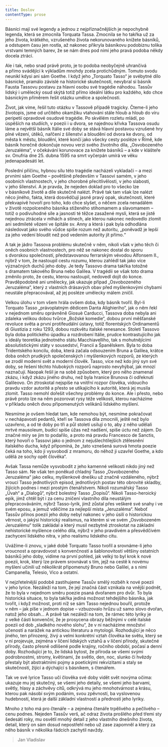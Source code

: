 ```yaml
---
title: Doslov
contentType: prose
---
```


Básníci mají své legendy a jednou z nejpříznačnějších je nepochybně legenda, která se zmocnila Torquata Tassa. Zmocnila se ho takřka už za jeho života, krátkého, vzrušeného života nekorunovaného knížete básníků, a odstupem času jen rostla, až nakonec přikryla básníkovu podobiznu tolika vrstvami temných barev, že se nám dnes pod nimi jeho pravá podoba někdy docela ztrácí.

Ale i tak, nebo snad právě proto, je to podoba neobyčejně uhrančivá a přímo svádějící k výkladům mnohdy zcela protichůdným. Tomuto svodu neunikl kdysi ani sám Goethe. I když jeho „Torquato Tasso“ je svébytné dílo básnické, pramálo závislé na historické skutečnosti, nevybral si básník Fausta Tassovu postavu za hlavní osobu své tragédie náhodou. Tassův lidský i umělecký osud skýtá totiž přímo ideální látku pro každého, kdo chce básnickým příměrem řešit otázku umělce a společnosti.

Život, jak víme, řešil tuto otázku v Tassově případě tragicky. Čteme-li jeho životopis, jsme od určitého okamžiku vtahováni stále hloub a hloub do víru peripetií opravdové osudové tragédie. Po skvělém rozletu mládí, po úspěších na studiích, v poezii i u dvora, se najednou křivka Tassova osudu láme a největší básník Itálie své doby se stává hlavní postavou vzrušené hry plné vězení, útěků, nařčení z šílenství a bloudění od dvora ke dvoru, od města k městu, bloudění, které končí jako všecky cesty posléze v Římě, kde básník horečně dokončuje novou verzi svého životního díla, „Osvobozeného Jeruzaléma“, v očekávání korunovace za knížete básníků – a kde v klášteře sv. Onufria dne 25. dubna 1595 na smrt vyčerpán umírá ve věku jedenapadesáti let.

Poslední příčinu, hybnou sílu této tragédie nacházeli vykladači – a mezi prvními sám Goethe – povětšině především v Tassovi samém, v jeho osobních vlastnostech, v jeho chorobné přecitlivělosti, v jeho slabosti, v jeho šílenství. A je pravda, že nejeden doklad pro to všecko lze v básníkově životě a díle skutečně nalézt. Právě tak tam však lze nalézt něco jiného, fakta, která dosvědčují jasně pravý opak, skutečnosti, které překvapivě hovoří pro toho, kdo chce slyšet, o něčem zcela nenadálém v životě rozpolceného básníka stiženého stihomamem a slavomamem – totiž o podivuhodné síle a jasnosti té těžce zasažené mysli, která se jistě nejednou ztrácela v mlhách a stínech, ale kterou nakonec nedovedlo zlomit ani sedmileté vězení ve špitále sv. Anny a která i pak byla odhodlána následovat jako svého vůdce spíše rozum než autoritu, „poněvadž je lepší za jeho vedení bloudit než pod vedením autority jít přímo.“

A tak je jádro Tassova problému skutečně v něm, nikoli však v jeho těch či oněch osobních vlastnostech, pro něž se nakonec dostal do sporu s dvorskou společností, představovanou ferrarským vévodou Alfonsem II., nýbrž v tom, že nastoupil cestu rozumu, kterou zahlédl tak jako více význačných duchů jeho doby. Je tedy Tassovo drama takřka totožné s dramatem takového Bruna nebo Galilea. V tragédii se však toto drama změnilo proto, že cestu, kterou nastoupil, nedovedl dojít do konce. Pravděpodobně ani umělecky, jak ukazuje případ „Osvobozeného Jeruzaléma“, který z vlastních drásavých obav před myšlenkovými chybami neustále přepracovával, až jej posléze umělecky málem zničil.

Velkou úlohu v tom všem hrála ovšem doba, kdy básník tvořil. Byl-li Torquato Tasso „právoplatným dědicem Danta Alighieriho“, jak o něm řekl v nejednom směru oprávněně Giosuè Carducci, Tassova doba nebyla ani zdaleka velikou dobou tvůrce „Božské komedie“, dobou první měšťanské revoluce světa a první protifeudální ústavy, totiž florentských Ordinamentů di Giustizia z roku 1293, dobou rozkvětu italské renesance. Století Tassovo byla doba politického úpadku a rozdrobení Itálie, prudce kontrastujícího jak s ideály teoretika jednotného státu Macchiavelliho, tak s mohutnějícími absolutistickými státy v sousedství, Francií a Španělskem. Byla to doba Tridentského koncilu, doba, která začala odsouzením Bruna a Galilea, krátce doba oněch prudkých společenských i myšlenkových rozporů, ze kterých se zrodil moderní svět a moderní člověk. Tasso, více než kdo jiný syn své doby, se řešení těchto hlubokých rozporů naprosto nevyhýbal, jak mnozí naznačují. Naopak řešil je na sobě způsobem, který pro něho znamenal zkázu, i když zkázu jiného druhu, než byla hranice Brunova či odřeknutí Galileovo. On ztroskotal nejspíše na vnitřní rozpor člověka, vidoucího pravdu vzdor autoritě a přesto se utíkajícího k autoritě, která jej musila zlomit. Tasso nemohl dořešit všechny problémy do konce. Ale i přesto, nebo právě proto lze na něm pozorovat rysy téže velikosti, kterou nacházíme v příkladu oněch dvou připomenutých velikánů lidského myšlení.

Nesmíme je ovšem hledat tam, kde nemohou být, nesmíme pokračovat v nechápavosti pedantů, kteří se Tassova díla zmocnili, ještě než bylo uzavřeno, a od té doby po tři a půl století usilují o to, aby z něho udělali mrtvé mausoleum, budící spíše úžas než nadšení, spíše úctu než zájem. Do značné míry se jim to podařilo, a proto má pravdu Francesco de Sanctis, který hovoří o Tassovi jako o jednom z nejušlechtilejších ztělesnění italského ducha, když připomíná, že „tato vznešená surová hmota poezie čeká na toho, kdo ji vysvobodí z mramoru, do něhož ji uzavřel Goethe, a kdo udělá ze sochy opět člověka“.

Avšak Tassa nemůže vysvobodit z jeho kamenné velikosti nikdo jiný než Tasso sám. Ne však ten poněkud chladný Tasso „Osvobozeného Jeruzaléma“ jako celku, myšlenkově dnešku už značně vzdáleného, nýbrž vroucí Tasso jednotlivých episod, jednotlivých postav této obrovité skladby, žijících podnes i mezi prostým čtenářstvem. Nikoli rozumářský Tasso „Úvah“ a „Dialogů“, nýbrž bolestný Tasso „Dopisů“. Nikoli Tasso-heroický epik, jímž chtěl být i za cenu zničení vlastního díla neustálým přepracováváním, nýbrž Tasso-lyrik, jímž zůstal přes veškeré své snahy i ve svém eposu, a jemuž vděčíme za nejlepší místa „Jeruzaléma“. Neboť Tassův přínos poezii jeho doby nebyl nakonec v jeho úsilí o historickou věrnost, o jakýsi historický realismus, na kterém si ve svém „Osvobozeném Jeruzalému“ tolik zakládal a který musil nezbytně ztroskotat na základní nehistorické myšlence celého díla, nýbrž v jeho pravdivém a přesvědčivém zachycení lidského nitra, v jeho realismu lidského citu.

Uvážíme-li znovu, v jaké době Torquato Tasso tvořil a srovnáme-li jeho vroucnost a opravdovost s konvenčností a šablonovitostí většiny ostatních básníků jeho doby, vidíme na první pohled, jak velký to byl krok k nové poezii, krok, který lze právem srovnávat s tím, jejž na cestě k novému myšlení učinili už několikrát připomenutý Bruno nebo Galilei, a s nimi Campanella, Telesio, Vico a ostatní.

V nejzřetelnější podobě zastihujeme Tassův smělý rozběh k nové poezii v jeho lyrice. Nezáleží na tom, že její značná část vznikala na vnější podnět, že to byla v nejednom směru poezie psaná dvořanem pro dvůr. To byla historická situace, to byla takřka jediná možnost tehdejšího básníka, jak tvořit, i když možnost, proti níž se sám Tasso nejednou bouřil, protože v něm – jak píše v jednom dopise – vzbuzovalo hrůzu už samo slovo dvořan, natož jeho obsah… A právě tak nezáleží na tom, že rámec této lyriky je z velké části konvenční, že je prosycena obrazy běžnými v celé italské poezii od dob „sladkého nového slohu“, že v ní nacházíme množství učeností a narážek na antickou literaturu a mytologii. Rozhodující je něco jiného, ten přirozený, živý a velmi konkrétní vztah člověka ke světu, který se v ní projevuje, zejména v líčení lidských vztahů a v líčení přírody, skutečné přírody, často přesně odlišené podle krajiny, ročního období, počasí a denní doby. Rozhodující je to, že lidská bytost, že příroda se všemi svými podrobnostmi, stromy, květinami, že světlo, den, noc, slunko či hvězdy přestaly být abstraktními pojmy a poetickými rekvizitami a staly se skutečností, žijící a dýchající s básníkem, s čtenářem.

Tak ve své lyrice Tasso učí člověka své doby vidět svět novýma očima: ukazuje mu jej skutečný, se všemi jeho detaily, se všemi jeho barvami, světly, hlasy a záchvěvy citů, odkrývá mu jeho mnohotvárnost a krásu, kterou pak násobí svým podáním, svou zpěvností, ba vyslovenou hudebností, která je další základní vlastností a předností jeho lyriky.

Mnoho z toho má pro čtenáře – a zejména čtenáře trpělivého a pečlivého – cenu podnes. Nejeden Tassův verš, ač odraz života prošlého před třemi sty šedesáti roky, mu osvětlí mnohý detail z jeho vlastního dnešního života, detail, který on sám dosud nepostřehl nebo už zase zapomněl a který za něho básník v několika řádcích zachytil navždy.

> Jan Vladislav
